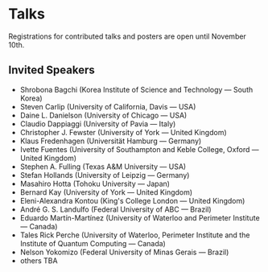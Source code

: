 # Talks

Registrations for contributed talks and posters are open until November 10th.

## Invited Speakers

* Shrobona Bagchi (Korea Institute of Science and Technology — South Korea)
* Steven Carlip (University of California, Davis — USA)
* Daine L. Danielson (University of Chicago — USA)
* Claudio Dappiaggi (University of Pavia — Italy)
* Christopher J. Fewster (University of York — United Kingdom)
* Klaus Fredenhagen (Universität Hamburg — Germany)
* Ivette Fuentes (University of Southampton and Keble College, Oxford — United Kingdom)
* Stephen A. Fulling (Texas A&M University — USA)
* Stefan Hollands (University of Leipzig — Germany)
* Masahiro Hotta (Tohoku University — Japan)
* Bernard Kay (University of York — United Kingdom)
* Eleni-Alexandra Kontou (King's College London — United Kingdom)
* André G. S. Landulfo (Federal University of ABC — Brazil)
* Eduardo Martín-Martínez (University of Waterloo and Perimeter Institute — Canada)
* Tales Rick Perche (University of Waterloo, Perimeter Institute and the Institute of Quantum Computing — Canada)
* Nelson Yokomizo (Federal University of Minas Gerais — Brazil)
* others TBA
